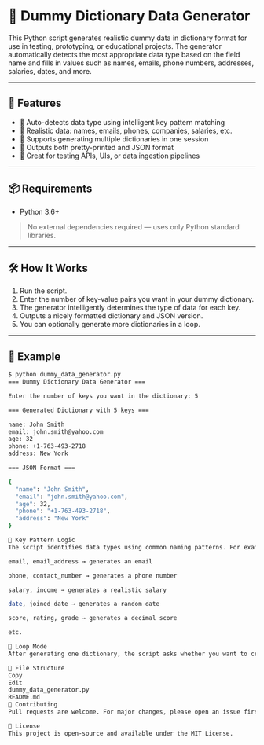 # 🧪 Dummy Dictionary Data Generator

This Python script generates realistic dummy data in dictionary format for use in testing, prototyping, or educational projects. The generator automatically detects the most appropriate data type based on the field name and fills in values such as names, emails, phone numbers, addresses, salaries, dates, and more.

---

## 🚀 Features

- 🧠 Auto-detects data type using intelligent key pattern matching
- 📧 Realistic data: names, emails, phones, companies, salaries, etc.
- 🔁 Supports generating multiple dictionaries in one session
- 📄 Outputs both pretty-printed and JSON format
- 🧪 Great for testing APIs, UIs, or data ingestion pipelines

---

## 📦 Requirements

- Python 3.6+

> No external dependencies required — uses only Python standard libraries.

---

## 🛠️ How It Works

1. Run the script.
2. Enter the number of key-value pairs you want in your dummy dictionary.
3. The generator intelligently determines the type of data for each key.
4. Outputs a nicely formatted dictionary and JSON version.
5. You can optionally generate more dictionaries in a loop.

---

## 📌 Example

```bash
$ python dummy_data_generator.py
=== Dummy Dictionary Data Generator ===

Enter the number of keys you want in the dictionary: 5

=== Generated Dictionary with 5 keys ===

name: John Smith
email: john.smith@yahoo.com
age: 32
phone: +1-763-493-2718
address: New York

=== JSON Format ===

{
  "name": "John Smith",
  "email": "john.smith@yahoo.com",
  "age": 32,
  "phone": "+1-763-493-2718",
  "address": "New York"
}

🧰 Key Pattern Logic
The script identifies data types using common naming patterns. For example:

email, email_address → generates an email

phone, contact_number → generates a phone number

salary, income → generates a realistic salary

date, joined_date → generates a random date

score, rating, grade → generates a decimal score

etc.

🔁 Loop Mode
After generating one dictionary, the script asks whether you want to create another. You can continue generating as many as you need.

📁 File Structure
Copy
Edit
dummy_data_generator.py
README.md
🤝 Contributing
Pull requests are welcome. For major changes, please open an issue first to discuss what you’d like to change or improve.

📜 License
This project is open-source and available under the MIT License.
